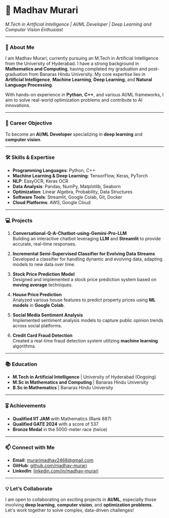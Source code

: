 # 💼 Madhav Murari  
*M.Tech in Artificial Intelligence | AI/ML Developer | Deep Learning and Computer Vision Enthusiast*

---

### 👋 About Me  
I am Madhav Murari, currently pursuing an M.Tech in Artificial Intelligence from the University of Hyderabad. I have a strong background in **Mathematics and Computing**, having completed my graduation and post-graduation from Banaras Hindu University. My core expertise lies in **Artificial Intelligence**, **Machine Learning**, **Deep Learning**, and **Natural Language Processing**.

With hands-on experience in **Python**, **C++**, and various AI/ML frameworks, I aim to solve real-world optimization problems and contribute to AI innovations.

---

### 🎯 Career Objective  
To become an **AI/ML Developer** specializing in **deep learning** and **computer vision**.

---

### 🛠 Skills & Expertise  
- **Programming Languages**: Python, C++
- **Machine Learning & Deep Learning**: TensorFlow, Keras, PyTorch
- **NLP**: EasyOCR, Keras OCR
- **Data Analysis**: Pandas, NumPy, Matplotlib, Seaborn
- **Optimization**: Linear Algebra, Probability, Data Structures
- **Software Tools**: Streamlit, Google Colab, Git, Docker
- **Cloud Platforms**: AWS, Google Cloud

---

### 💻 Projects  
1. **Conversational-Q-A-Chatbot-using-Gemini-Pro-LLM**  
   Building an interactive chatbot leveraging **LLM** and **Streamlit** to provide accurate, real-time responses.

2. **Incremental Semi-Supervised Classifier for Evolving Data Streams**  
   Developed a classifier for handling dynamic and evolving data, adapting models to new data over time.

3. **Stock Price Prediction Model**  
   Designed and implemented a stock price prediction system based on **moving average** techniques.

4. **House Price Prediction**  
   Analyzed various house features to predict property prices using **ML models** in **Google Colab**.

5. **Social Media Sentiment Analysis**  
   Implemented sentiment analysis models to capture public opinion trends across social platforms.

6. **Credit Card Fraud Detection**  
   Created a real-time fraud detection system utilizing **machine learning** algorithms.

---

### 📚 Education  
- **M.Tech in Artificial Intelligence** | University of Hyderabad (Ongoing)
- **M.Sc in Mathematics and Computing** | Banaras Hindu University
- **B.Sc in Mathematics** | Banaras Hindu University

---

### 🎖 Achievements  
- **Qualified IIT JAM** with Mathematics (Rank 887)
- **Qualified GATE 2024** with a score of 537
- **Bronze Medal** in the 5000-meter race (twice)

---

### 📫 Connect with Me  
- **Email**: murarimadhav2468@gmail.com  
- **GitHub**: [github.com/madhav-murari]([https://github.com/madhav-murari](https://github.com/Madhavmurari))  
- **LinkedIn**: [linkedin.com/in/madhav-murari](https://linkedin.com/in/madhav-murari)

---

### 💡 Let’s Collaborate  
I am open to collaborating on exciting projects in **AI/ML**, especially those involving **deep learning**, **computer vision**, and **optimization problems**. Let's work together to solve complex, data-driven challenges!

